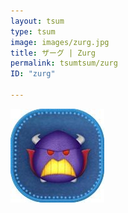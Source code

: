 ```yaml
---
layout: tsum
type: tsum
image: images/zurg.jpg
title: ザーグ | Zurg
permalink: tsumtsum/zurg
ID: "zurg"

---
```

<img class="ui image" src="../images/zurg.jpg">
